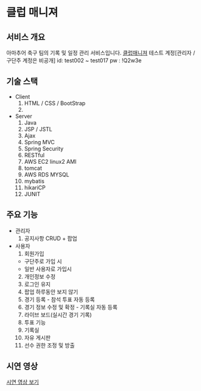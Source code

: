 # 클럽 매니져

## 서비스 개요
아마추어 축구 팀의 기록 및 일정 관리 서비스입니다.
[클럽매니져](13.209.65.197:8080)
테스트 계정[관리자 / 구단주 계정은 비공개]
id:  test002 ~ test017
pw : !Q2w3e


## 기술 스택
* Client
  1. HTML / CSS / BootStrap
  2.
* Server
  1. Java
  2. JSP / JSTL
  3. Ajax
  4. Spring MVC
  5. Spring Security
  6. RESTful
  7. AWS EC2 linux2 AMI
  8. tomcat
  9. AWS RDS MYSQL
  10. mybatis
  11. hikariCP
  12. JUNIT

## 주요 기능
* 관리자
  1. 공지사항 CRUD + 팝업
* 사용자
  1. 회원가입
    * 구단주로 가입 시
    * 일반 사용자로 가입시
  2. 개인정보 수정
  3. 로그인 유지
  4. 팝업 하루동안 보지 않기
  5. 경기 등록 - 참석 투표 자동 등록
  6. 경기 정보 수정 및 확정 - 기록실 자동 등록
  7. 라이브 보드(실시간 경기 기록)
  8. 투표 기능
  9. 기록실
  10. 자유 게시판
  11. 선수 권한 조정 및 방출

## 시연 영상
[시연 영상 보기](https://youtu.be/WD2y9MGiw4w)

